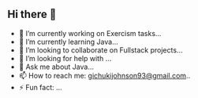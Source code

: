 ## Hi there 👋

- 🔭 I’m currently working on Exercism tasks...
- 🌱 I’m currently learning Java...
- 👯 I’m looking to collaborate on Fullstack projects...
- 🤔 I’m looking for help with ...
- 💬 Ask me about Java...
- 📫 How to reach me: gichukijohnson93@gmail.com..
- ⚡ Fun fact: ...
